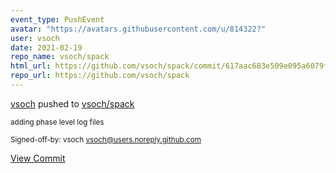 ```yaml
---
event_type: PushEvent
avatar: "https://avatars.githubusercontent.com/u/814322?"
user: vsoch
date: 2021-02-19
repo_name: vsoch/spack
html_url: https://github.com/vsoch/spack/commit/617aac683e509e095a6079f6e5c040cb6d5afd6e
repo_url: https://github.com/vsoch/spack
---
```


<a href='https://github.com/vsoch' target='_blank'>vsoch</a> pushed to <a href='https://github.com/vsoch/spack' target='_blank'>vsoch/spack</a>

<small>adding phase level log files

Signed-off-by: vsoch <vsoch@users.noreply.github.com></small>

<a href='https://github.com/vsoch/spack/commit/617aac683e509e095a6079f6e5c040cb6d5afd6e' target='_blank'>View Commit</a>